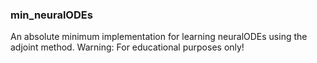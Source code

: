 ### min_neuralODEs
An absolute minimum implementation for learning neuralODEs using the adjoint method. Warning: For educational purposes only!
